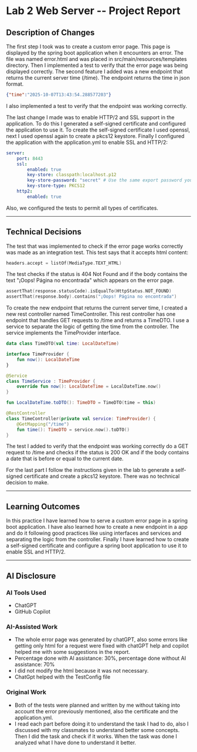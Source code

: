 # Lab 2 Web Server -- Project Report

## Description of Changes
The first step I took was to create a custom error page. This page is displayed by the spring boot application when it encounters an error. The file was named error.html and was placed in src/main/resources/templates directory. Then I implemented a test to verify that the error page was being displayed correctly.
The second feature I added was a new endpoint that returns the current server time (/time). The endpoint returns the time in json format.
```json
{"time":"2025-10-07T13:43:54.288577203"}
```
I also implemented a test to verify that the endpoint was working correctly.

The last change I made was to enable HTTP/2 and SSL support in the application. To do this I generated a self-signed certificate and configured the application to use it. To create the self-signed certificate I used openssl, next I used openssl again to create a pkcs12 keystore. Finally I configured the application with the application.yml to enable SSL and HTTP/2:
```yaml
server:
    port: 8443
    ssl:
        enabled: true
        key-store: classpath:localhost.p12
        key-store-password: "secret" # Use the same export password you set when creating the PKCS#12 file
        key-store-type: PKCS12
    http2:
        enabled: true
```

Also, we configured the tests to permit all types of certificates.

---

## Technical Decisions
The test that was implemented to check if the error page works correctly was made as an integration test. This test says that it accepts html content:
```kotlin
headers.accept = listOf(MediaType.TEXT_HTML)
```
The test checks if the status is 404 Not Found and if the body contains the text "¡Oops! Página no encontrada" which appears on the error page.
```kotlin
assertThat(response.statusCode).isEqualTo(HttpStatus.NOT_FOUND)
assertThat(response.body).contains("¡Oops! Página no encontrada")
```
To create the new endpoint that returns the current server time, I created a new rest controller named TimeController. This rest controller has one endpoint that handles GET requests to /time and returns a TimeDTO. I use a service to separate the logic of getting the time from the controller. The service implements the TimeProvider interface.
```kotlin
data class TimeDTO(val time: LocalDateTime)

interface TimeProvider {
    fun now(): LocalDateTime
}

@Service
class TimeService : TimeProvider {
    override fun now(): LocalDateTime = LocalDateTime.now()
}

fun LocalDateTime.toDTO(): TimeDTO = TimeDTO(time = this)

@RestController
class TimeController(private val service: TimeProvider) {
    @GetMapping("/time")
    fun time(): TimeDTO = service.now().toDTO()
}
```
The test I added to verify that the endpoint was working correctly do a GET request to /time and checks if the status is 200 OK and if the body contains a date that is before or equal to the current date.

For the last part I follow the instructions given in the lab to generate a self-signed certificate and create a pkcs12 keystore. There was no technical decision to make.

---

## Learning Outcomes
In this practice I have learned how to serve a custom error page in a spring boot application. I have also learned how to create a new endpoint in a app and do it following good practices like using interfaces and services and separating the logic from the controller. Finally I have learned how to create a self-signed certificate and configure a spring boot application to use it to enable SSL and HTTP/2.

---

## AI Disclosure
### AI Tools Used
- ChatGPT
- GitHub Copilot

### AI-Assisted Work
- The whole error page was generated by chatGPT, also some errors like getting only html for a request were fixed with chatGPT help and copilot helped me with some suggestions in the report.
- Percentage done with AI assistance: 30%, percentage done without AI assistance: 70%
- I did not modify the html because it was not necessary.
- ChatGpt helped with the TestConfig file

### Original Work
- Both of the tests were planned and written by me without taking into account the error previously mentioned, also the certificate and the application.yml.
- I read each part before doing it to understand the task I had to do, also I discussed with my classmates to understand better some concepts. Then I did the task and check if it works. When the task was done I analyzed what I have done to understand it better.